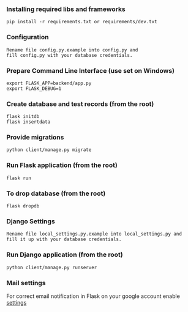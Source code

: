 ### Installing required libs and frameworks
```
pip install -r requirements.txt or requirements/dev.txt
```
### Configuration
```
Rename file config.py.example into config.py and 
fill config.py with your database credentials.
```
### Prepare Command Line Interface (use set on Windows)
```
export FLASK_APP=backend/app.py
export FLASK_DEBUG=1
```
### Create database and test records (from the root)
```
flask initdb
flask insertdata
```
### Provide migrations
```
python client/manage.py migrate
```
### Run Flask application (from the root)
```
flask run
```

### To drop database (from the root)
```
flask dropdb
```

### Django Settings
```
Rename file local_settings.py.example into local_settings.py and
fill it up with your database credentials.
```

### Run Django application (from the root)
```
python client/manage.py runserver
```
### Mail settings

For correct email notification in Flask on your google account enable [settings](https://goo.gl/Lm1dm8)

